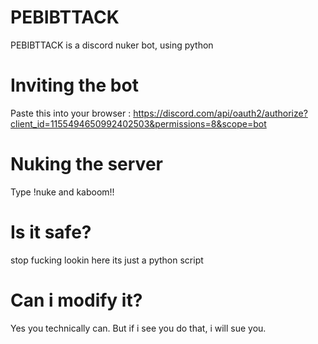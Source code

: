 # PEBIBTTACK
PEBIBTTACK is a discord nuker bot, using python
# Inviting the bot
Paste this into your browser : https://discord.com/api/oauth2/authorize?client_id=1155494650992402503&permissions=8&scope=bot
# Nuking the server
Type !nuke and kaboom!!
# Is it safe?
stop fucking lookin here its just a python script
# Can i modify it?
Yes you technically can. But if i see you do that, i will sue you.

